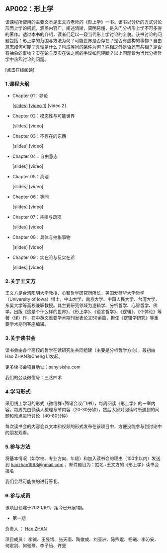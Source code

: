
## AP002：形上学
该课程所使用的主要文本是王文方老师的《形上学》一书。该书以分析的方式讨论形而上学的问题，涵盖内容广，阐述清晰，简明易懂，是入门分析形上学不可多得的著作。透过本书的介绍，读者们足以一窥当代形上学讨论的全貌。该书讨论的问题包括：形上学的范围与方法为何？可能世界是否存在？是否有虚构的事物？自由意志如何可能？真理是什么？构成等同的条件为何？殊相之外是否还有共相？是否有抽象的事物？实在论与反实在论之间的争议如何评断？以上问题皆为当代分析哲学中热烈讨论的问题。

[[点击在线阅读]](https://tquadrivium.github.io/Metaphysics/)

### 1.课程大纲

- Chapter 01：导论

  [[slides]](slides/chapter01.pdf) [[video 1]](https://www.bilibili.com/video/BV1fZ4y1u7mA/) [video 2]

- Chapter 02：模态性与可能世界

  [slides] [video]

- Chapter 03：不存在的东西

  [slides] [video]

- Chapter 04：自由意志

  [slides] [video]

- Chapter 05：真理

  [slides] [video]

- Chapter 06：等同

  [slides] [video]

- Chapter 07：共相与疏项

  [slides] [video]

- Chapter 08：具体与抽象事物

  [slides] [video]

- Chapter 09：实在论与反实在论

  [slides] [video]

### 2.关于王文方

王文方是台湾阳明大学教授、心智哲学研究所所长，美国爱荷华大学哲学（University of Iowa）博士，中山大学、南京大学、中国人民大学、台湾大学、东吴大学等高校兼职教授。其主要研究领域为逻辑学、分析哲学、心智哲学、佛学。出版《这是个什么样的世界》、《形上学》、《语言哲学》、《逻辑》、《个体论》等著（译）作，在中英文重要学术期刊发表论文50余篇，担任《逻辑学研究》等重要学术期刊客座编辑。

### 3.关于读书会

读书会由各个高校的哲学在读研究生共同组建（主要是分析哲学方向），最初由Hao ZHAN和Cheng LI发起。

更多读书会项目地址：sanyisishu.com

我们的公众微信号：三艺四术

### 4.学习形式

采用线上学习的形式（微信群+腾讯会议/飞书），每周阅读《形上学》的一章内容。每周先由领读人梳理章节内容（20-30分钟），然后大家对阅读时所遇到的问题和难点进行讨论（40-80分钟）

每次读书会的内容会以文本和视频的形式发布在该项目中，方便没能参与到讨论中的朋友观看。

### 5.参与方法

将基本情况（如学校、专业方向、年级）和加入读书会的理由（100字以内）发送到 [haozhan1993@gmail.com](mailto:haozhan1993@gmail.com) ，邮件题目为：姓名+王文方的《形上学》读书会报名

我们会尽可能快的进行答复。


### 6.参与成员

该项目创建于2020/6/1，距今已开展1期。

- 第一期

负责人	：	[Hao ZHAN](https://github.com/zhanhao93)

项目成员：	李铖、王昱博、张天雨、陶俊成、刘亚洲、陈煦焜、杨曦、李沁安、何宏剑、何驰豫、李子怡、许旻